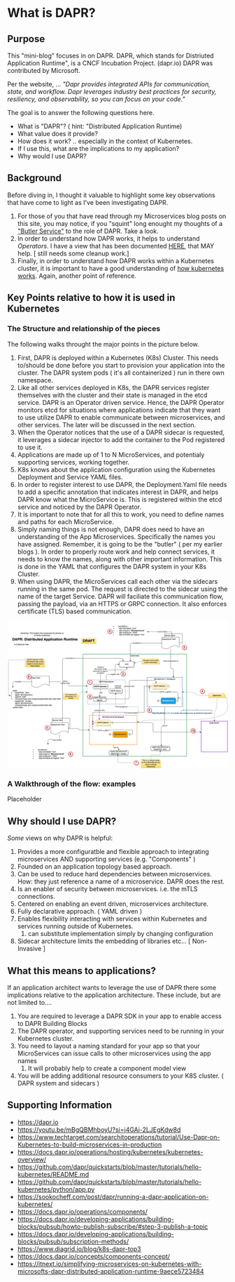 # What is DAPR?

## Purpose
This "mini-blog" focuses in on DAPR. DAPR, which stands for Distriuted Application Runtime", is a CNCF Incubation Project.  (dapr.io)  DAPR was contributed by Microsoft.

Per the website, ... _"Dapr provides integrated APIs for communication, state, and workflow. Dapr leverages industry best practices for security, resiliency, and observability, so you can focus on your code."_

The goal is to answer the following questions here.

* What is "DAPR"?  ( hint:  "Distributed Application Runtime)
* What value does it provide?
* How does it work? .. especially in the context of Kubernetes. 
* If I use this, what are the implications to my application?
* Why would I use DAPR?

## Background
Before diving in, I thought it valuable to highlight some key observations that have come to light as I've been investigating DAPR.

1. For those of you that have read through my Microservices blog posts on this site, you may notice, if you "squint" long enought my thoughts of a ["Butler Service"](../microservice-blog/alfred.md) to the role of DAPR.  Take a look. 
1. In order to understand how DAPR works, it helps to understand *Operators*. I have a view that has been documented [HERE](../common-notes/operators.md), that MAY help. [ still needs some cleanup work.]
1. Finally, in order to understand how DAPR works within a Kubernetes cluster, it is important to have a good understanding of [how kubernetes works](../common-notes/how-k8s-works.md).  Again, another point of reference. 

## Key Points relative to how it is used in Kubernetes

### The Structure and relationship of the pieces
The following walks throught the major points in the picture below.

1. First, DAPR is deployed within a Kubernetes (K8s) Cluster. This needs to/should be done before you start to provision your application into the cluster.  The DAPR system pods ( it's all containerized ) run in there own namespace. 
1. Like all other services deployed in K8s, the DAPR services register themselves with the cluster and their state is managed in the etcd service. DAPR is an Operator driven service. Hence, the DAPR Operator monitors etcd for situations where applications indicate that they want to use utilize DAPR to enable communicate between microservices, and other services. The later will be discussed in the next section.
1. When the Operator notices that the use of a DAPR sidecar is requested, it leverages a sidecar injector to add the container to the Pod registered to use it. 
1. Applications are made up of 1 to N MicroServices, and potentialy supporting services, working together. 
1. K8s knows about the application configuration using the Kubernetes Deployment and Service YAML files.
1. In order to register interest to use DAPR, the Deployment.Yaml file needs to add a specific annotation that indicates interest in DAPR, and helps DAPR know what the MicroService is.   This is registered within the etcd service and noticed by the DAPR Operator.
1. It is important  to note that for all this to work, you need to define names and paths for each MicroService. 
1. Simply naming things is not enough, DAPR does need to have an understanding of the App Microservices. Specifically the names you have assigned. Remember, it is going to be the "butler" ( per my earlier blogs ). In order to properly route work and help connect services, it needs to know the names, along with other important information. This is done in the YAML that configures the DAPR system in your K8s Cluster.
1. When using DAPR, the MicroServices call each other via the sidecars running in the same pod. The request is directed to the sidecar using the name of the target Service. DAPR will faciliate this communication flow, passing the payload, via an HTTPS or GRPC connection. It also enforces certificate (TLS) based communication. 

![](../images/dapr-overview.drawio.png)

### A Walkthrough of the flow: examples

Placeholder

## Why should I use DAPR? 
_Some_ views on why DAPR is helpful:

1. Provides a more configuratble and flexible approach to integrating microservices AND supporting services (e.g. "Components" )
1. Founded on an application topology based approach. 
1. Can be used to reduce hard dependencies between microservices. How: they just reference a name of a microservice. DAPR does the rest.
1. Is an enabler of security between microservices. i.e. the mTLS connections.
1. Centered on enabling an event driven, microservices architecture. 
1. Fully declarative approach. ( YAML driven )
1. Enables flexibility interacting with services within Kubernetes and services running outside of Kubernetes.
    1. can substitute implementation simply by changing configuration
1. Sidecar architecture limits the embedding of libraries etc...  [ Non-Invasive ]

## What this means to applications? 

If an application architect wants to leverage the use of DAPR there some implications relative to the application architecture. These include, but are not limited to....

1. You are required to leverage a DAPR SDK in your app to enable access to DAPR Building Blocks
1. The DAPR operator, and supporting services need to be running in your Kubernetes cluster.
1. You need to layout a naming standard for your app so that your MicroServices can issue calls to other microservices using the app names
    1. It will probably help to create a component model view 
1. You will be adding additional resource consumers to your K8S cluster. ( DAPR system and sidecars )

## Supporting Information
* https://dapr.io
* https://youtu.be/mBgQBMhboyU?si=j4GAi-2LJEgKdw8d
* https://www.techtarget.com/searchitoperations/tutorial/Use-Dapr-on-Kubernetes-to-build-microservices-in-production
* https://docs.dapr.io/operations/hosting/kubernetes/kubernetes-overview/
* https://github.com/dapr/quickstarts/blob/master/tutorials/hello-kubernetes/README.md
* https://github.com/dapr/quickstarts/blob/master/tutorials/hello-kubernetes/python/app.py
* https://sookocheff.com/post/dapr/running-a-dapr-application-on-kubernetes/
* https://docs.dapr.io/operations/components/
* https://docs.dapr.io/developing-applications/building-blocks/pubsub/howto-publish-subscribe/#step-3-publish-a-topic
* https://docs.dapr.io/developing-applications/building-blocks/pubsub/subscription-methods/
* https://www.diagrid.io/blog/k8s-dapr-top3
* https://docs.dapr.io/concepts/components-concept/
* https://itnext.io/simplifying-microservices-on-kubernetes-with-microsofts-dapr-distributed-application-runtime-9aece5723484